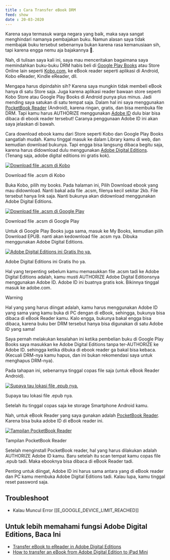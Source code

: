 ```yaml
---
title : Cara Transfer eBook DRM
feed: show
date : 20-03-2020
---
```


Karena saya termasuk warga negara yang baik, maka saya sangat menghindari namanya pembajakan buku. Namun alasan saya tidak membajak buku tersebut sebenarnya bukan karena rasa kemanusiaan sih, tapi karena engga nemu aja bajakannya 🙈.

Nah, di tulisan saya kali ini, saya mau menceritakan bagaimana saya memindahkan buku-buku DRM habis beli di [Google Play Books](https://play.google.com/store/books) atau Store Online lain seperti [Kobo.com](https://kobo.com/), ke eBook reader seperti aplikasi di Android, Kobo eReader, Kindle eReader, dll.

Mengapa harus dipindahin sih? Karena saya mungkin tidak membeli eBook hanya di satu Store saja. Juga karena aplikasi reader bawaan store seperti Kobo Store atau Google Play Books di Android punya plus minus. Jadi mending saya satukan di satu tempat saja. Dalam hal ini saya menggunakan [PocketBook Reader](https://play.google.com/store/apps/details?id=com.obreey.reader) (Android), karena ringan, gratis, dan bisa membuka file DRM. Tapi kamu harus AUTHORIZE menggunakan [Adobe ID](https://helpx.adobe.com/manage-account/using/create-update-adobe-id.html) dulu biar bisa dibaca di ebook reader tersebut! Caranya penggunaan Adobe ID ini akan saya jelaskan di bawah.

Cara download ebook kamu dari Store seperti Kobo dan Google Play Books sangatlah mudah. Kamu tinggal masuk ke dalam Library kamu di web, dan kemudian download bukunya. Tapi engga bisa langsung dibaca begitu saja, karena harus didownload dulu menggunakan [Adobe Digital Editions](https://www.adobe.com/solutions/ebook/digital-editions/download.html). (Tenang saja, adobe digital editions ini gratis kok).

[![Download file .acsm di Kobo](https://jksntn.my.id/2020/03/cara-transfer-ebook-drm/drm-ke-ebook-001.jpg)](https://jksntn.my.id/2020/03/cara-transfer-ebook-drm/drm-ke-ebook-001.jpg)

Download file .acsm di Kobo

Buka Kobo, pilih my books. Pada halaman ini, Pilih Download ebook yang mau didownload. Nanti bakal ada file .acsm, filenya kecil sekitar 2kb. File tersebut hanya link saja. Nanti bukunya akan didownload menggunakan Adobe Digital Editions.

[![Download file .acsm di Google Play](https://jksntn.my.id/2020/03/cara-transfer-ebook-drm/drm-ke-ebook-002.jpg)](https://jksntn.my.id/2020/03/cara-transfer-ebook-drm/drm-ke-ebook-002.jpg)

Download file .acsm di Google Play

Untuk di Google Play Books juga sama, masuk ke My Books, kemudian pilih Download EPUB. nanti akan kedownload file .acsm nya. Dibuka menggunakan Adobe Digital Editions.

[![Adobe Digital Editions ini Gratis lho ya.](https://jksntn.my.id/2020/03/cara-transfer-ebook-drm/drm-ke-ebook-003.jpg)](https://jksntn.my.id/2020/03/cara-transfer-ebook-drm/drm-ke-ebook-003.jpg)

Adobe Digital Editions ini Gratis lho ya.

Hal yang terpenting sebelum kamu memasukkan file .acsm tadi ke Adobe Digital Editions adalah, kamu musti AUTHORIZE Adobe Digital Editionsnya menggunakan Adobe ID. Adobe ID ini buatnya gratis kok. Bikinnya tinggal masuk ke adobe.com.

Warning

Hal yang yang harus diingat adalah, kamu harus menggunakan Adobe ID yang sama yang kamu buka di PC dengan di eBook, sehingga, bukunya bisa dibaca di eBook Reader kamu. Kalo engga, bukunya bakal engga bisa dibaca, karena buku ber DRM tersebut hanya bisa digunakan di satu Adobe ID yang sama!

Saya pernah melakukan kesalahan ini ketika pembelian buku di Google Play Books saya masukkan ke Adobe Digital Editions tanpa ter-AUTHORIZE ke Adobe ID. sehingga ketika dibuka di ebook reader ga bakal bisa kebaca. (Kecuali DRM-nya kamu hapus, dan ini bukan rekomendasi saya untuk menghapus DRM-nya).

Pada tahapan ini, sebenarnya tinggal copas file saja (untuk eBook Reader Android).

[![Supaya tau lokasi file .epub nya.](https://jksntn.my.id/2020/03/cara-transfer-ebook-drm/drm-ke-ebook-004.jpg)](https://jksntn.my.id/2020/03/cara-transfer-ebook-drm/drm-ke-ebook-004.jpg)

Supaya tau lokasi file .epub nya.

Setelah itu tinggal copas saja ke storage Smartphone Android kamu.

Nah, untuk eBook Reader yang saya gunakan adalah [PocketBook Reader](https://play.google.com/store/apps/details?id=com.obreey.reader). Karena bisa buka adobe ID di eBook reader ini.

[![Tampilan PocketBook Reader](https://jksntn.my.id/2020/03/cara-transfer-ebook-drm/drm-ke-ebook-005.jpg)](https://jksntn.my.id/2020/03/cara-transfer-ebook-drm/drm-ke-ebook-005.jpg)

Tampilan PocketBook Reader

Setelah menginstall PocketBook reader, hal yang harus dilakukan adalah AUTHORIZE Adobe ID kamu. Baru setelah itu scan tempat kamu copas file .epub tadi. Maka ebooknya bisa dibaca di eBook Reader tadi.

Penting untuk diingat, Adobe ID ini harus sama antara yang di eBook reader dan PC kamu membuka Adobe Digital Editions tadi. Kalau lupa, kamu tinggal reset password saja.

## Troubleshoot

- Kalau Muncul Error [[E_GOOGLE_DEVICE_LIMIT_REACHED]]

## Untuk lebih memahami fungsi Adobe Digital Editions, Baca Ini

-   [Transfer eBook to eReader in Adobe Digital Editions](https://helpx.adobe.com/digital-editions/kb/transfer-ebook-ereader-digital-editions.html)
-   [How to transfer an eBook from Adobe Digital Edition to iPad Mini](https://community.adobe.com/t5/digital-editions/how-to-transfer-an-ebook-from-adobe-digital-edition-to-ipad-mini/td-p/4746930)
